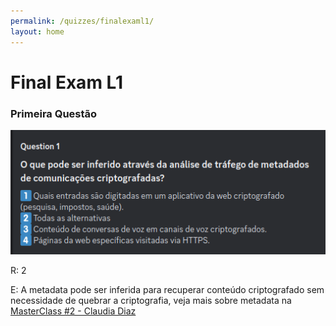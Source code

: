 ```yaml
---
permalink: /quizzes/finalexaml1/
layout: home
---
```


# Final Exam L1

### Primeira Questão

![Question 1](/assets/images/finalexaml1/Question1.png)

R: 2

E: A metadata pode ser inferida para recuperar conteúdo criptografado sem necessidade de quebrar a criptografia, veja mais sobre metadata na [MasterClass #2 - Claudia Diaz](https://www.youtube.com/live/VLLsGzLJRaI?si=eWUc3NwhNjZKpVKj&t=17/)

